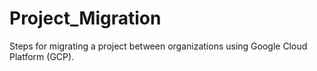 # Project_Migration
 Steps for migrating a project between organizations using Google Cloud Platform (GCP).
